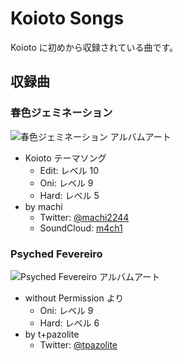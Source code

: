 # Koioto Songs

Koioto に初めから収録されている曲です。

## 収録曲

### 春色ジェミネーション

![春色ジェミネーション アルバムアート](/images/features/haruiro-gemination.png)

- Koioto テーマソング
  - Edit: レベル 10
  - Oni: レベル 9
  - Hard: レベル 5
- by machi
  - Twitter: [@machi2244](https://twitter.com/machi2244)
  - SoundCloud: [m4ch1](https://soundcloud.com/m4ch1)

### Psyched Fevereiro

![Psyched Fevereiro アルバムアート](/images/features/psyched-fevereiro.png)

- without Permission より
  - Oni: レベル 9
  - Hard: レベル 6
- by t+pazolite
  - Twitter: [@tpazolite](https://twitter.com/tpazolite)